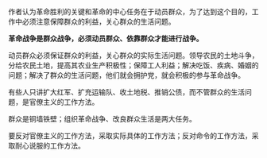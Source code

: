 作者认为革命胜利的关键和革命的中心任务在于动员群众，为了达到这个目的，工作中必须注意保障群众的利益，关心群众的生活问题。



**革命战争是群众战争，必须动员群众、依靠群众才能进行战争。**



动员群众必须保证群众的利益，关心群众的实际生活问题。领导农民的土地斗争，分给农民土地，提高其农业生产积极性；保障工人利益；解决吃饭、疾病、婚姻的问题；解决了群众的生活问题，他们就会拥护党，就会积极的参与革命战争。



有些人只讲扩大红军、扩充运输队、收土地税、推销公债，而不管群众的生活问题，是官僚主义的工作方法。

群众是铜墙铁壁；组织革命战争、改良群众生活是两大任务。

要反对官僚主义的工作方法，采取实际具体的工作方法；反对命令的工作方法，采取耐心说服的工作方法。

